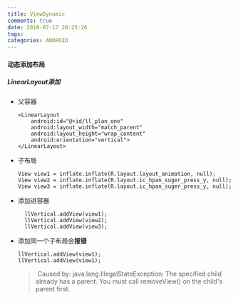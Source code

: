 ```yaml
---
title: ViewDynamic
comments: true
date: 2018-07-17 20:25:26
tags:
categories:	ANDROID
---
```




#### 动态添加布局

##### LinearLayout添加

* 父容器

  ```
  <LinearLayout
      android:id="@+id/ll_plan_one"
      android:layout_width="match_parent"
      android:layout_height="wrap_content"
      android:orientation="vertical">
  </LinearLayout>
  ```

* 子布局

  ```
  View view1 = inflate.inflate(R.layout.layout_animation, null);
  View view2 = inflate.inflate(R.layout.ic_hpan_suger_press_y, null);
  View view3 = inflate.inflate(R.layout.ic_hpan_suger_press_y, null);
  ```

* 添加进容器

  ```
    llVertical.addView(view1);
    llVertical.addView(view2);
    llVertical.addView(view3);
  ```

* 添加同一个子布局会**报错**

  ```
  llVertical.addView(view1);
  llVertical.addView(view1);
  ```

  > ​    Caused by: java.lang.IllegalStateException: The specified child already has a parent. You must call removeView() on the child's parent first.